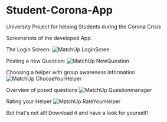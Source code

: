 # Student-Corona-App
University Project for helping Students during the Corona Crisis

Screenshots of the developed App. 

The Login Screen:
![MatchUp LoginScree](https://user-images.githubusercontent.com/64686924/81479490-db5c6e80-9223-11ea-825f-0ee1427b2c9e.PNG)

Posting a new Question:
![MatchUp NewQuestion](https://user-images.githubusercontent.com/64686924/81479507-f6c77980-9223-11ea-958f-06d56824120c.PNG)

Choosing a helper with group awareness information
![MatchUp ChooseYourHelper](https://user-images.githubusercontent.com/64686924/81479528-12328480-9224-11ea-9bed-b447fd50c14b.PNG)

Overview of posed questions
![MatchUp Questionmanager](https://user-images.githubusercontent.com/64686924/81479512-02b33b80-9224-11ea-8ccc-4f61fe1fc9c3.PNG)

Rating your Helper
![MatchUp RateYourHelper](https://user-images.githubusercontent.com/64686924/81479540-21193700-9224-11ea-8da8-45e0ab537509.PNG)

But that's not all! Download it and have a look for yourself!
